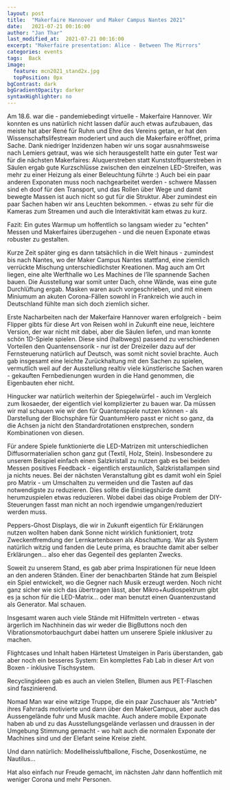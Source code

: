 ```yaml
---
layout: post
title:  "Makerfaire Hannover und Maker Campus Nantes 2021"
date:   2021-07-21 00:16:00
author: "Jan Thar"
last_modified_at:  2021-07-21 00:16:00
excerpt: "Makerfaire presentation: Alice - Between The Mirrors"
categories: events
tags:  Back
image:
  feature: mcn2021_stand2x.jpg
  topPosition: 0px
bgContrast: dark
bgGradientOpacity: darker
syntaxHighlighter: no
---
```

Am 18.6. war die - pandemiebedingt virtuelle - Makerfaire Hannover. 
Wir konnten es uns natürlich nicht lassen dafür auch etwas aufzubauen, das meiste hat aber René für Ruhm und Ehre des Vereins getan, er hat den Wissenschaftslifestream moderiert und auch die Makerfaire eröffnet, prima Sache.
Dank niedriger Inzidenzen haben wir uns sogar ausnahmsweise nach Lemiers getraut, was wie sich herausgestellt hatte ein guter Test war für die nächsten Makerfaires:
Aluquerstreben statt Kunststoffquerstreben in Säulen ergab gute Kurzschlüsse zwischen den einzelnen LED-Streifen, was mehr zu einer Heizung als einer Beleuchtung führte :)
Auch bei ein paar anderen Exponaten muss noch nachgearbeitet werden - schwere Massen sind eh doof für den Transport, und das Rollen über Wege und damit bewegte Massen ist auch nicht so gut für die Struktur.
Aber zumindest ein paar Sachen haben wir ans Leuchten bekommen. - etwas zu sehr für die Kameras zum Streamen und auch die Interaktivität kam etwas zu kurz.

Fazit: Ein gutes Warmup um hoffentlich so langsam wieder zu "echten" Messen und Makerfaires überzugehen - und die neuen Exponate etwas robuster zu gestalten.

<div class="img img--fullContainer img--14xLeading" style="background-image: url({{ site.baseurl_posts_img }}mcn2021_ele.jpg);"></div>

Kurze Zeit später ging es dann tatsächlich in die Welt hinaus - zumindest bis nach Nantes, wo der Maker Campus Nantes stattfand, eine ziemlich verrückte Mischung unterschiedlichster Kreationen.
Mag auch am Ort liegen, eine alte Werfthalle wo Les Machines de l’île spannende Sachen bauen.
Die Ausstellung war somit unter Dach, ohne Wände, was eine gute Durchlüftung ergab. 
Masken waren auch vorgeschrieben, und mit einem Miniumum an akuten Corona-Fällen sowohl in Frankreich wie auch in Deutschland fühlte man sich doch ziemlich sicher.

<div class="img img--fullContainer img--14xLeading" style="background-image: url({{ site.baseurl_posts_img }}mcn2021-fernbedienung.jpg);"></div>

Erste Nacharbeiten nach der Makerfaire Hannover waren erfolgreich - beim Flipper gibts für diese Art von Reisen wohl in Zukunft eine neue, leichtere Version, der war nicht mit dabei, aber die Säulen liefen, und man konnte schön 1D-Spiele spielen.
Diese sind (halbwegs) passend zu verschiedenen Vorteilen den Quantensensorik - nur ist der Dreizeiler dazu auf der Fernsteuerung natürlich auf Deutsch, was somit nicht soviel brachte.
Auch gab insgesamt eine leichte Zurückhaltung mit den Sachen zu spielen, vermutlich weil auf der Ausstellung realtiv viele künstlerische Sachen waren - gekauften Fernbedienungen wurden in die Hand genommen, die Eigenbauten eher nicht.

<div class="img img--fullContainer img--14xLeading" style="background-image: url({{ site.baseurl_posts_img }}mcn2021_stand.jpg);"></div>

Hingucker war natürlich weiterhin der Spiegelwürfel - auch im Vergleich zum Ikosaeder, der eigentlich viel komplizierter zu bauen war. 
Da müssen wir mal schauen wie wir den für Quantenspiele nutzen können - als Darstellung der Blochsphäre für QuantumHero passt er nicht so ganz, da die Achsen ja nicht den Standardrotationen enstprechen, sondern Kombinationen von diesen.

Für andere Spiele funktionierte die LED-Matrizen mit unterschiedlichen Diffusormaterialien schon ganz gut (Textil, Holz, Stein).
Insbesondere zu unserem Beispiel einfach einen Salzkristall zu nutzen gab es bei beiden Messen positives Feedback - eigentlich erstaunlich, Salzkristallampen sind ja nichts neues.
Bei der nächsten Veranstaltung gibt es damit wohl ein Spiel pro Matrix - um Umschalten zu vermeiden und die Tasten auf das notwendigste zu reduzieren. 
Dies sollte die Einstiegshürde damit herumzuspielen etwas reduzieren.
Wobei dabei das obige Problem der DIY-Steuerungen fasst man nicht an noch irgendwie umgangen/reduziert werden muss.

<div class="img img--fullContainer img--14xLeading" style="background-image: url({{ site.baseurl_posts_img }}mcn2021_pg.jpg);"></div>

Peppers-Ghost Displays, die wir in Zukunft eigentlich für Erklärungen nutzen wollten haben dank Sonne nicht wirklich funktioniert, trotz Zweckentfremdung der Lernkartenboxen als Abschattung.
War als System natürlich witzig und fanden die Leute prima, es brauchte damit aber selber Erklärungen... also eher das Gegenteil des geplanten Zwecks.

Soweit zu unserem Stand, es gab aber prima Inspirationen für neue Ideen an den anderen Ständen.
Einer der benachbarten Stände hat zum Beispiel ein Spiel entwickelt, wo die Gegner nach Musik erzeugt werden.
Noch nicht ganz sicher wie sich das übertragen lässt, aber Mikro+Audiospektrum gibt es ja schon für die LED-Matrix... oder man benutzt einen Quantenzustand als Generator. 
Mal schauen.

<div class="img img--fullContainer img--14xLeading" style="background-image: url({{ site.baseurl_posts_img }}mcn2021_hilf1.jpg);"></div>
<div class="img img--fullContainer img--14xLeading" style="background-image: url({{ site.baseurl_posts_img }}mcn2021_hilf2.jpg);"></div>
<div class="img img--fullContainer img--14xLeading" style="background-image: url({{ site.baseurl_posts_img }}mcn2021_hilf3.jpg);"></div>

Insgesamt waren auch viele Stände mit Hilfmitteln vertreten - etwas ärgerlich im Nachhinein das wir weder die BigButtons noch den Vibrationsmotorbauchgurt dabei hatten um unserere Spiele inklusiver zu machen.

<div class="img img--fullContainer img--14xLeading" style="background-image: url({{ site.baseurl_posts_img }}mcn2021_lab.jpg);"></div>

Flightcases und Inhalt haben Härtetest Umsteigen in Paris überstanden, gab aber noch ein besseres System: Ein komplettes Fab Lab in dieser Art von Boxen - inklusive Tischsystem.

<div class="img img--fullContainer img--14xLeading" style="background-image: url({{ site.baseurl_posts_img }}mcn2021_Flower.jpg);"></div>

Recyclingideen gab es auch an vielen Stellen, Blumen aus PET-Flaschen sind faszinierend.

<div class="img img--fullContainer img--14xLeading" style="background-image: url({{ site.baseurl_posts_img }}mcn2021_rad.jpg);"></div>

Nomad Man war eine witzige Truppe, die ein paar Zuschauer als "Antrieb" ihres Fahrrads motivierte und dann über den MakerCampus, aber auch das Aussengelände fuhr und Musik machte.
Auch andere mobile Exponate haben ab und zu das Ausstellungsgelände verlassen und draussen in der Umgebung Stimmung gemacht - wo halt auch die normalen Exponate der Machines sind und der Elefant seine Kreise zieht.

<div class="img img--fullContainer img--14xLeading" style="background-image: url({{ site.baseurl_posts_img }}mcn2021_ballon.jpg);"></div>
<div class="img img--fullContainer img--14xLeading" style="background-image: url({{ site.baseurl_posts_img }}mcn2021_box.jpg);"></div>

Und dann natürlich: Modellheissluftballone, Fische, Dosenkostüme, ne Nautilus... 

Hat also einfach nur Freude gemacht, im nächsten Jahr dann hoffentlich mit weniger Corona und mehr Personen.

